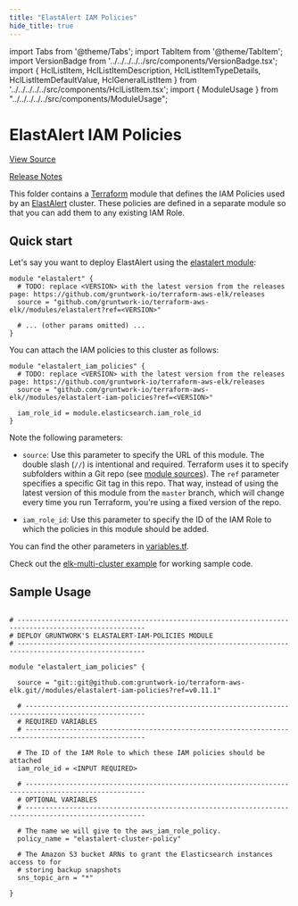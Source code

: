 ```yaml
---
title: "ElastAlert IAM Policies"
hide_title: true
---
```


import Tabs from '@theme/Tabs';
import TabItem from '@theme/TabItem';
import VersionBadge from '../../../../../src/components/VersionBadge.tsx';
import { HclListItem, HclListItemDescription, HclListItemTypeDetails, HclListItemDefaultValue, HclGeneralListItem } from '../../../../../src/components/HclListItem.tsx';
import { ModuleUsage } from "../../../../../src/components/ModuleUsage";

<VersionBadge repoTitle="ELK AWS Module" version="0.11.1" lastModifiedVersion="0.11.0"/>

# ElastAlert IAM Policies

<a href="https://github.com/gruntwork-io/terraform-aws-elk/tree/master/modules/elastalert-iam-policies" className="link-button" title="View the source code for this module in GitHub.">View Source</a>

<a href="https://github.com/gruntwork-io/terraform-aws-elk/releases/tag/v0.11.0" className="link-button" title="Release notes for only versions which impacted this module.">Release Notes</a>

This folder contains a [Terraform](https://www.terraform.io/) module that defines the IAM Policies used by an
[ElastAlert](https://github.com/Yelp/elastalert) cluster. These policies are defined in a separate module
so that you can add them to any existing IAM Role.

## Quick start

Let's say you want to deploy ElastAlert using the [elastalert
module](https://github.com/gruntwork-io/terraform-aws-elk/tree/master/modules/elastalert):

```hcl
module "elastalert" {
  # TODO: replace <VERSION> with the latest version from the releases page: https://github.com/gruntwork-io/terraform-aws-elk/releases
  source = "github.com/gruntwork-io/terraform-aws-elk//modules/elastalert?ref=<VERSION>"

  # ... (other params omitted) ...
}
```

You can attach the IAM policies to this cluster as follows:

```hcl
module "elastalert_iam_policies" {
  # TODO: replace <VERSION> with the latest version from the releases page: https://github.com/gruntwork-io/terraform-aws-elk/releases
  source = "github.com/gruntwork-io/terraform-aws-elk//modules/elastalert-iam-policies?ref=<VERSION>"

  iam_role_id = module.elasticsearch.iam_role_id
}
```

Note the following parameters:

*   `source`: Use this parameter to specify the URL of this module. The double slash (`//`) is intentional
    and required. Terraform uses it to specify subfolders within a Git repo (see [module
    sources](https://www.terraform.io/docs/modules/sources.html)). The `ref` parameter specifies a specific Git tag in
    this repo. That way, instead of using the latest version of this module from the `master` branch, which
    will change every time you run Terraform, you're using a fixed version of the repo.

*   `iam_role_id`: Use this parameter to specify the ID of the IAM Role to which the policies in this module
    should be added.

You can find the other parameters in [variables.tf](https://github.com/gruntwork-io/terraform-aws-elk/tree/master/modules/elastalert-iam-policies/variables.tf).

Check out the [elk-multi-cluster example](https://github.com/gruntwork-io/terraform-aws-elk/tree/master/examples/elk-multi-cluster) for working sample code.

## Sample Usage

<ModuleUsage>

```hcl title="main.tf"

# ------------------------------------------------------------------------------------------------------
# DEPLOY GRUNTWORK'S ELASTALERT-IAM-POLICIES MODULE
# ------------------------------------------------------------------------------------------------------

module "elastalert_iam_policies" {

  source = "git::git@github.com:gruntwork-io/terraform-aws-elk.git//modules/elastalert-iam-policies?ref=v0.11.1"

  # ----------------------------------------------------------------------------------------------------
  # REQUIRED VARIABLES
  # ----------------------------------------------------------------------------------------------------

  # The ID of the IAM Role to which these IAM policies should be attached
  iam_role_id = <INPUT REQUIRED>

  # ----------------------------------------------------------------------------------------------------
  # OPTIONAL VARIABLES
  # ----------------------------------------------------------------------------------------------------

  # The name we will give to the aws_iam_role_policy.
  policy_name = "elastalert-cluster-policy"

  # The Amazon S3 bucket ARNs to grant the Elasticsearch instances access to for
  # storing backup snapshots
  sns_topic_arn = "*"

}

```

</ModuleUsage>


<!-- ##DOCS-SOURCER-START
{
  "originalSources": [
    "https://github.com/gruntwork-io/terraform-aws-elk/tree/master/modules/elastalert-iam-policies/readme.md",
    "https://github.com/gruntwork-io/terraform-aws-elk/tree/master/modules/elastalert-iam-policies/variables.tf",
    "https://github.com/gruntwork-io/terraform-aws-elk/tree/master/modules/elastalert-iam-policies/outputs.tf"
  ],
  "sourcePlugin": "module-catalog-api",
  "hash": "5d62271bea1fb16eb6003bc341bef8df"
}
##DOCS-SOURCER-END -->

